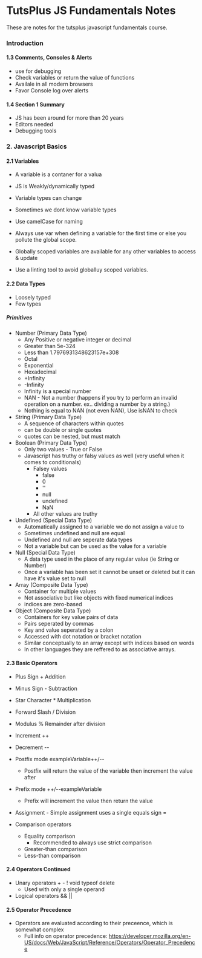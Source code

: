 
# TutsPlus JS Fundamentals Notes

These are notes for the tutsplus javascript fundamentals course. 

### Introduction

#### 1.3 Comments, Consoles & Alerts

* use for debugging
* Check variables or return the value of functions
* Availale in all modern browsers
* Favor Console log over alerts


#### 1.4 Section 1 Summary

* JS has been around for  more than 20 years
* Editors needed
* Debugging tools

### 2. Javascript Basics

#### 2.1 Variables

* A variable is a contaner for a valua
* JS is Weakly/dynamically typed
* Variable types can change
* Sometimes we dont know variable types

* Use camelCase for naming
* Always use var when defining a variable for the first time or else you pollute the global scope.

* Globally scoped variables are available for any other variables to access & update
* Use a linting tool to avoid globalluy scoped variables.

#### 2.2 Data Types

* Loosely typed
* Few types

##### Primitives

* Number (Primary Data Type)
	- Any Positive or negative integer or decimal
	- Greater than 5e-324
	- Less than 1.7976931348623157e+308
	- Octal
	- Exponential
	- Hexadecimal
	- +Infinity
	- -Infinity
	- Infinity is a special number
	- NAN - Not a number (happens if you try to perform an invalid operation on a number. ex.. dividing a number by a string.)
	- Nothing is equal to NAN (not even NAN), Use isNAN to check
* String (Primary Data Type)
	- A sequence of characters within quotes
	- can be double or single quotes
	- quotes can be nested, but must match
* Boolean (Primary Data Type)
	- Only two values - True or False
	- Javascript has truthy or falsy values as well (very useful when it comes to conditionals)
		- Falsey values
			- false
			- 0
			- ''
			- null
			- undefined
			- NaN
		- All other values are truthy
* Undefined (Special Data Type)
	- Automatically assigned to a variable we do not assign a value to
	- Sometimes undefined and null are equal
	- Undefined and null are seperate data types
	- Not a variable but can be used as the value for a variable
* Null (Special Data Type)
	- A data type used in the place of any regular value (ie String or Number)
	- Once a variable has been set it cannot be unset or deleted but it can have it's value set to null
* Array (Composite Data Type)
	- Container for multiple values
	- Not associative but like objects with fixed numerical indices
	- indices are zero-based
* Object (Composite Data Type)
	- Containers for key value pairs of data
	- Pairs seperated by commas
	- Key and value seperated by a colon
	- Accessed with dot notation or bracket notation
	- Similar conceptually to an array except with indices based on words
	- In other languages they are reffered to as associative arrays.

#### 2.3 Basic Operators

* Plus Sign + Addition
* Minus Sign - Subtraction
* Star Character * Multiplication
* Forward Slash / Division
* Modulus % Remainder after division
* Increment ++
* Decrement --

* Postfix mode exampleVariable++/--
  - Postfix will return the value of the variable then increment the value after
* Prefix mode  ++/--exampleVariable
  - Prefix will increment the value then return the value
* Assignment - Simple assignment uses a single equals sign = 

* Comparison operators
  - Equality comparison
  	- Recommended to always use strict comparison
  - Greater-than comparison
  - Less-than comparison

#### 2.4 Operators Continued

  - Unary operators + - ! void typeof delete
    - Used with only a single operand
  - Logical operators && || 

#### 2.5 Operator Precedence

  - Operators are evaluated according to their preceence, which is somewhat complex
    - Full info on operator precedence:  https://developer.mozilla.org/en-US/docs/Web/JavaScript/Reference/Operators/Operator_Precedence











